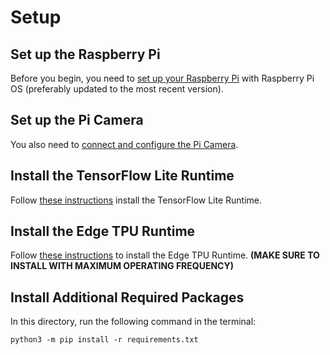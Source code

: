 # Setup

## Set up the Raspberry Pi

Before you begin, you need to
[set up your Raspberry Pi](https://projects.raspberrypi.org/en/projects/raspberry-pi-setting-up) with
Raspberry Pi OS (preferably updated to the most recent version).


## Set up the Pi Camera

You also need to [connect and configure the Pi Camera](https://www.raspberrypi.org/documentation/configuration/camera.md).


## Install the TensorFlow Lite Runtime

Follow [these instructions](https://www.tensorflow.org/lite/guide/python#install_tensorflow_lite_for_python)
install the TensorFlow Lite Runtime.


## Install the Edge TPU Runtime

Follow [these instructions](https://coral.ai/docs/accelerator/get-started/#1-install-the-edge-tpu-runtime) to install
the Edge TPU Runtime. **(MAKE SURE TO INSTALL WITH MAXIMUM OPERATING FREQUENCY)**


## Install Additional Required Packages

In this directory, run the following command in the terminal:

```
python3 -m pip install -r requirements.txt
```